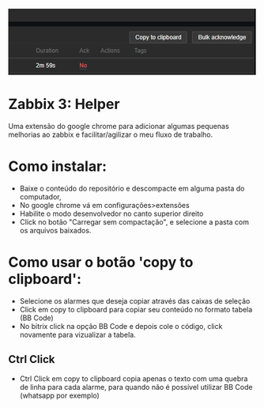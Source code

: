 ![alt text](screenshot.png)
# Zabbix 3: Helper
Uma extensão do google chrome para adicionar algumas pequenas melhorias ao zabbix e facilitar/agilizar o meu fluxo de trabalho. 

# Como instalar:
- Baixe o conteúdo do repositório e descompacte em alguma pasta do computador,
- No google chrome vá em configurações>extensões
- Habilite o modo desenvolvedor no canto superior direito
- Click no botão "Carregar sem compactação", e selecione a pasta com os arquivos baixados. 

# Como usar o botão 'copy to clipboard':
- Selecione os alarmes que deseja copiar através das caixas de seleção
- Click em copy to clipboard para copiar seu conteúdo no formato tabela (BB Code)
- No bitrix click na opção BB Code e depois cole o código, click novamente para vizualizar a tabela.

## Ctrl Click
- Ctrl Click em copy to clipboard copia apenas o texto com uma quebra de linha para cada alarme, para quando não é possível utilizar BB Code (whatsapp por exemplo)
